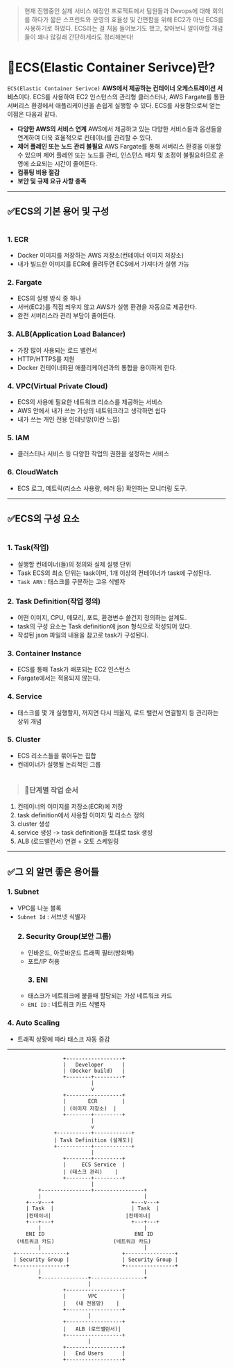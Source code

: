 <blockquote>
<p>현재 진행중인 실제 서비스 예정인 프로젝트에서 팀원들과 Devops에 대해 회의를 하다가
짧은 스프린트와 운영의 효율성 및 간편함을 위해 EC2가 아닌 ECS를 사용하기로 하였다.
ECS라는 걸 처음 들어보기도 했고, 찾아보니 알아야할 개념들이 꽤나 많길래 간단하게라도 정리해본다!</p>
</blockquote>
<h1 id="🤔ecselastic-container-serivce란">🤔ECS(Elastic Container Serivce)란?</h1>
<p><code>ECS(Elastic Container Serivce)</code> <strong>AWS에서 제공하는 컨테이너 오케스트레이션 서비스</strong>이다.
ECS를 사용하여 EC2 인스턴스의 관리형 클러스터나, AWS Fargate를 통한 서버리스 환경에서 애플리케이션을 손쉽게 실행할 수 있다.
ECS를 사용함으로써 얻는 이점은 다음과 같다.</p>
<ul>
<li><strong>다양한 AWS의 서비스 연계</strong>
  AWS에서 제공하고 있는 다양한 서비스들과 옵션들을 연계하여 더욱 효율적으로 컨테이너를 관리할 수 있다.</li>
<li><strong>제어 플레인 또는 노드 관리 불필요</strong>
  AWS Fargate를 통해 서버리스 환경을 이용할 수 있으며 제어 플레인 또는 노드를 관리, 인스턴스 패치 및 조정이 불필요하므로 운영에 소요되는 시간이 줄어든다.</li>
<li><strong>컴퓨팅 비용 절감</strong></li>
<li><strong>보안 및 규제 요규 사항 충족</strong></li>
</ul>
<hr />
<h2 id="✅ecs의-기본-용어-및-구성">✅ECS의 기본 용어 및 구성</h2>
<p><img alt="" src="https://velog.velcdn.com/images/dev_ssj/post/e5ed8515-7179-4c1d-b44f-143957d66da3/image.png" /></p>
<h3 id="1-ecr">1. ECR</h3>
<ul>
<li>Docker 이미지를 저장하는 AWS 저장소(컨테이너 이미지 저장소)</li>
<li>내가 빌드한 이미지를 ECR에 올려두면 ECS에서 가져다가 실행 가능</li>
</ul>
<h3 id="2-fargate">2. Fargate</h3>
<ul>
<li>ECS의 실행 방식 중 하나</li>
<li>서버(EC2)를 직접 띄우지 않고 AWS가 실행 환경을 자동으로 제공한다.</li>
<li>완전 서버리스라 관리 부담이 줄어든다.</li>
</ul>
<h3 id="3-albapplication-load-balancer">3. ALB(Application Load Balancer)</h3>
<ul>
<li>가장 많이 사용되는 로드 밸런서</li>
<li>HTTP/HTTPS를 지원</li>
<li>Docker 컨테이너화된 애플리케이션과의 통합을 용이하게 한다.</li>
</ul>
<h3 id="4-vpcvirtual-private-cloud">4. VPC(Virtual Private Cloud)</h3>
<ul>
<li>ECS의 사용에 필요한 네트워크 리소스를 제공하는 서비스</li>
<li>AWS 안에서 내가 쓰는 가상의 네트워크라고 생각하면 쉽다</li>
<li>내가 쓰는 개인 전용 인테넛망(이란 느낌)</li>
</ul>
<h3 id="5-iam">5. IAM</h3>
<ul>
<li>클러스터나 서비스 등 다양한 작업의 권한을 설정하는 서비스</li>
</ul>
<h3 id="6-cloudwatch">6. CloudWatch</h3>
<ul>
<li>ECS 로그, 메트릭(리소스 사용량, 에러 등) 확인하는 모니터링 도구.</li>
</ul>
<hr />
<h2 id="✅ecs의-구성-요소">✅ECS의 구성 요소</h2>
<p><img alt="" src="https://velog.velcdn.com/images/dev_ssj/post/661d6ab5-8b0e-4fb9-950c-3c2572eb662c/image.png" /></p>
<h3 id="1-task작업">1. Task(작업)</h3>
<ul>
<li>실행할 컨테이너(들)의 정의와 실제 실행 단위</li>
<li>Task ECS의 최소 단위는 task이며, 1개 이상의 컨테이너가 task에 구성된다.</li>
<li><code>Task ARN</code> : 태스크를 구분하는 고유 식별자</li>
</ul>
<h3 id="2-task-definition작업-정의">2. Task Definition(작업 정의)</h3>
<ul>
<li>어떤 이미지, CPU, 메모리, 포트, 환경변수 쓸건지 정의하는 설계도.</li>
<li>task의 구성 요소는 Task definition에 json 형식으로 작성되어 있다.</li>
<li>작성된 json 파일의 내용을 참고로 task가 구성된다.</li>
</ul>
<h3 id="3-container-instance">3. Container Instance</h3>
<ul>
<li>ECS를 통해 Task가 배포되는 EC2 인스턴스</li>
<li>Fargate에서는 적용되지 않는다.</li>
</ul>
<h3 id="4-service">4. Service</h3>
<ul>
<li>태스크를 몇 개 실행할지, 꺼지면 다시 띄울지, 로드 밸런서 연결할지 등 관리하는 상위 개념</li>
</ul>
<h3 id="5-cluster">5. Cluster</h3>
<ul>
<li>ECS 리소스들을 묶어두는 집합</li>
<li>컨테이너가 실행될 논리적인 그룹</li>
</ul>
<p><img alt="" src="https://velog.velcdn.com/images/dev_ssj/post/abaeefb9-3222-4837-9e03-13ae33c1a0d0/image.png" /></p>
<blockquote>
<h3 id="📌단계별-작업-순서">📌단계별 작업 순서</h3>
</blockquote>
<ol>
<li>컨테이너의 이미지를 저장소(ECR)에 저장</li>
<li>task definition에서 사용할 이미지 및 리소스 정의</li>
<li>cluster 생성</li>
<li>service 생성 -&gt; task definition을 토대로 task 생성</li>
<li>ALB (로드밸런서) 연결 + 오토 스케일링</li>
</ol>
<hr />
<h2 id="✅그-외-알면-좋은-용어들">✅그 외 알면 좋은 용어들</h2>
<h3 id="1-subnet">1. Subnet</h3>
<ul>
<li>VPC를 나눈 블록</li>
<li><code>Subnet Id</code> : 서브넷 식별자<h3 id="2-security-group보안-그룹">2. Security Group(보안 그룹)</h3>
<ul>
<li>인바운드, 아웃바운드 트래픽 필터(방화벽)</li>
<li>포트/IP 허용<h3 id="3-eni">3. ENI</h3>
</li>
<li>태스크가 네트워크에 붙을때 할당되는 가상 네트워크 카드</li>
<li><code>ENI ID</code> : 네트워크 카드 식별자</li>
</ul>
</li>
</ul>
<h3 id="4-auto-scaling">4. Auto Scaling</h3>
<ul>
<li>트래픽 상황에 따라 태스크 자동 증감</li>
</ul>
<hr />
<pre><code class="language-pgsql">                  +------------------+
                  |   Developer      |
                  | (Docker build)   |
                  +--------+---------+
                           |
                           v
                  +------------------+
                  |       ECR        |
                  | (이미지 저장소)  |
                  +--------+---------+
                           |
                           v
               +-----------+------------+
               | Task Definition (설계도)|
               +-----------+------------+
                           |
                  +--------+---------+
                  |     ECS Service  |
                  | (태스크 관리)    |
                  +--------+---------+
                           |
          +----------------+----------------+
          |                                 |
      +---v---+                         +---v---+
      | Task  |                         | Task  |
      |컨테이너|                        |컨테이너|
      +---+---+                         +---+---+
          |                                 |
      ENI ID                             ENI ID
   (네트워크 카드)                   (네트워크 카드)
          |                                 |
  +----------------+                 +----------------+
  | Security Group |                 | Security Group |
  +----------------+                 +----------------+
          |                                 |
          +---------------+-----------------+
                          |
                  +------------------+
                  |       VPC        |
                  |   (내 전용망)    |
                  +------------------+
                          |
                  +------------------+
                  |   ALB (로드밸런서)|
                  +------------------+
                          |
                  +------------------+
                  |   End Users      |
                  +------------------+</code></pre>

